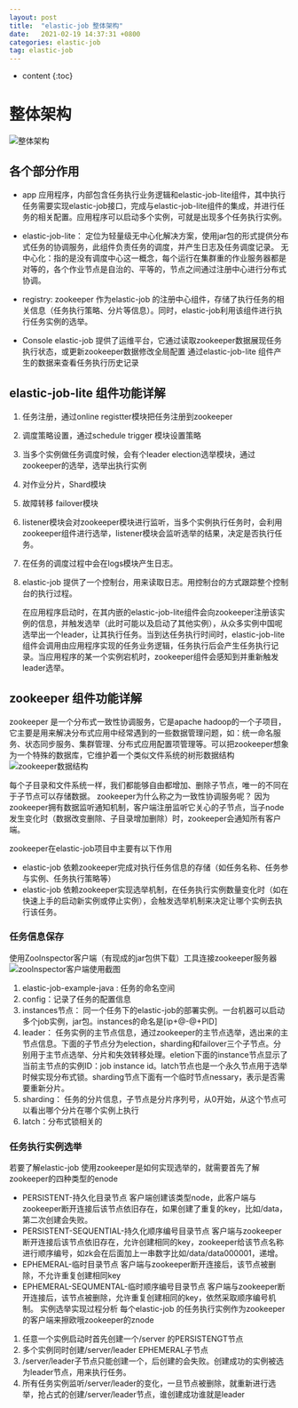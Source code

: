 ```yaml
---
layout: post
title:  "elastic-job 整体架构"
date:   2021-02-19 14:37:31 +0800
categories: elastic-job
tag: elastic-job
---
```


* content
{:toc}

# 整体架构

![整体架构](https://cvws.icloud-content.com/B/AfPsceo5AKT7jc9N03iBFLLRG4-qARbMswVX3QxJaGp7J8lXoX-Ofzvu/elastic-job整体架构.png?o=AtNfPKcLeqnwPFu1vfTP8jzN4E8tO7e59HKk1HQm2fen&v=1&x=3&a=CAogGfo_TWpFTqkB2gqQFAPd0t8lEISAn1JkcH3ya7gJXGISbxDT1P_H-y4Y88u2yPsuIgEAUgTRG4-qWgSOfzvuaifM0p7SuFtaD-_gjQj5WLsmWqP91SoZuI6lvlUZHpdSpLKvggiMtQlyJ9MZnmBt3mqnL-fAX-lknZXdSeNl2Wehb89IRY-Dq0EHGL-8T4Y86g&e=1613717415&fl=&r=eac6c80a-fe66-44ff-ab99-db1edc814f7e-1&k=RgHgoYW-I45cEKM-cPRCng&ckc=com.apple.clouddocs&ckz=com.apple.CloudDocs&p=17&s=3MzBmEeG7TrWSYOZwgYaq3adR7I&cd=i)

## 各个部分作用
- app 应用程序，内部包含任务执行业务逻辑和elastic-job-lite组件，其中执行任务需要实现elastic-job接口，完成与elastic-job-lite组件的集成，并进行任务的相关配置。应用程序可以启动多个实例，可就是出现多个任务执行实例。

- elastic-job-lite： 定位为轻量级无中心化解决方案，使用jar包的形式提供分布式任务的协调服务，此组件负责任务的调度，并产生日志及任务调度记录。
    无中心化：指的是没有调度中心这一概念，每个运行在集群重的作业服务器都是对等的，各个作业节点是自治的、平等的，节点之间通过注册中心进行分布式协调。

- registry: zookeeper 作为elastic-job 的注册中心组件，存储了执行任务的相关信息（任务执行策略、分片等信息）。同时，elastic-job利用该组件进行执行任务实例的选举。
- Console elastic-job 提供了运维平台，它通过读取zookeeper数据展现任务执行状态，或更新zookeeper数据修改全局配置 通过elastic-job-lite 组件产生的数据来查看任务执行历史记录

## elastic-job-lite 组件功能详解
1. 任务注册，通过online registter模块把任务注册到zookeeper
2. 调度策略设置，通过schedule trigger 模块设置策略
3. 当多个实例做任务调度时候，会有个leader election选举模块，通过zookeeper的选举，选举出执行实例
4. 对作业分片，Shard模块
5. 故障转移 failover模块
6. listener模块会对zookeeper模块进行监听，当多个实例执行任务时，会利用zookeeper组件进行选举，listener模块会监听选举的结果，决定是否执行任务。
7. 在任务的调度过程中会在logs模块产生日志。
8. elastic-job 提供了一个控制台，用来读取日志。用控制台的方式跟踪整个控制台的执行过程。

    在应用程序启动时，在其内嵌的elastic-job-lite组件会向zookeeper注册该实例的信息，并触发选举（此时可能以及启动了其他实例），从众多实例中国呢选举出一个leader，让其执行任务。当到达任务执行时间时，elastic-job-lite组件会调用由应用程序实现的任务业务逻辑，任务执行后会产生任务执行记录。当应用程序的某一个实例宕机时，zookeeper组件会感知到并重新触发leader选举。
## zookeeper 组件功能详解
zookeeper 是一个分布式一致性协调服务，它是apache hadoop的一个子项目，它主要是用来解决分布式应用中经常遇到的一些数据管理问题，如：统一命名服务、状态同步服务、集群管理、分布式应用配置项管理等。可以把zookeeper想象为一个特殊的数据库，它维护着一个类似文件系统的树形数据结构
![zookeeper数据结构](https://cvws.icloud-content.com/B/AQNl7Xjc6LLD-yBKubkQd7Z_cGw9ASIYlQupafMnE9JWXves3XfvAR3c/zookeeper数据结构.png?o=Armj4EdGYvPYCkyM3FlOIyDRIR_MQc1aOU_EoaFKTIsk&v=1&x=3&a=CAogNA_VjvhmOJwEBuvep0ZYHB9gQmlYHBuLr1693vOqr3ISbxDU4YDz-y4Y9Ni38_suIgEAUgR_cGw9WgTvAR3caidAC9pyh1G6LCyVmVcUlUp81sU_LQgDbXHX_PBmnY8ChvRD6162dylyJ1MElPdTFaCe4oCWbxcjjWaWjVeEuWdBKFhT-EOusTxw5c-0uWfcag&e=1613807610&fl=&r=f28c341c-8940-4f89-a0d6-922c40915ed5-1&k=49yAfmENcPyviXZAAdxZBA&ckc=com.apple.clouddocs&ckz=com.apple.CloudDocs&p=17&s=tMva9hz0ZcDbcjDsz3udDItCTMw&cd=i)

每个子目录和文件系统一样，我们都能够自由都增加、删除子节点，唯一的不同在于子节点可以存储数据。
zookeeper为什么称之为一致性协调服务呢？
因为zookeeper拥有数据监听通知机制，客户端注册监听它关心的子节点，当子node发生变化时（数据改变删除、子目录增加删除）时，zookeeper会通知所有客户端。 

zookeeper在elastic-job项目中主要有以下作用
- elastic-job 依赖zookeeper完成对执行任务信息的存储（如任务名称、任务参与实例、任务执行策略等）
- elastic-job 依赖zookeeper实现选举机制，在任务执行实例数量变化时（如在快速上手的启动新实例或停止实例），会触发选举机制来决定让哪个实例去执行该任务。
### 任务信息保存
使用ZooInspector客户端（有现成的jar包供下载）工具连接zookeeper服务器
![zooInspector客户端使用截图](https://cvws.icloud-content.com/B/AWqYfClGs4xkD9jSz0dtstC9sv0mAeOywAQ8vwVl1Ad9TWCbyg-f2c-D/zooInspector工具使用截图.png?o=AjfA-9G-tcg2yVOQlh_QXCgyMkBVDH6uMseQeqg6H5nv&v=1&x=3&a=CAogMt8CpsqQF7t07bLhJ6TdIFix_RzefX6eRXs0ShWD-nwSbxCs7Nry-y4YzOOR8_suIgEAUgS9sv0mWgSf2c-DaifS-cx407GEHrHwRqDJ8y3x5iSyjTIqiPIpkx6_enOdEaWLoKoPsSRyJwFSTJ5_NYticcoW2efEOnaJ3IQ7AMnbnZyDedsdcIwwSEe3Admkmg&e=1613806989&fl=&r=991e609e-f5bf-433c-8fc3-1222a57f2733-1&k=vyKVeWSHVCp2MmQMftEjNw&ckc=com.apple.clouddocs&ckz=com.apple.CloudDocs&p=17&s=2b3YVdj8GGe7k62yiizUExbd8jY&cd=i)

1. elastic-job-example-java : 任务的命名空间
2. config：记录了任务的配置信息
3. instances节点： 同一个任务下的elastic-job的部署实例。一台机器可以启动多个job实例，jar包。instances的命名是[ip+@-@+PID]
4. leader： 任务实例的主节点信息，通过zookeeper的主节点选举，选出来的主节点信息。下面的子节点分为election，sharding和failover三个子节点。分别用于主节点选举、分片和失效转移处理。eletion下面的instance节点显示了当前主节点的实例ID：job instance id。latch节点也是一个永久节点用于选举时候实现分布式锁。sharding节点下面有一个临时节点nessary，表示是否需要重新分片。
5. sharding： 任务的分片信息，子节点是分片序列号，从0开始，从这个节点可以看出哪个分片在哪个实例上执行
6. latch：分布式锁相关的
### 任务执行实例选举
若要了解elastic-job 使用zookeeper是如何实现选举的，就需要首先了解zookeeper的四种类型的enode

- PERSISTENT-持久化目录节点
     客户端创建该类型node，此客户端与zookeeper断开连接后该节点依旧存在，如果创建了重复的key，比如/data，第二次创建会失败。   
- PERSISTENT-SEQUENTIAL-持久化顺序编号目录节点
     客户端与zookeeper断开连接后该节点依旧存在，允许创建相同的key，zookeeper给该节点名称进行顺序编号，如zk会在后面加上一串数字比如/data/data000001，递增。
- EPHEMERAL-临时目录节点
    客户端与zookeeper断开连接后，该节点被删除，不允许重复创建相同key
- EPHEMERAL-SEQUMENTAL-临时顺序编号目录节点
    客户端与zookeeper断开连接后，该节点被删除，允许重复创建相同的key，依然采取顺序编号机制。
实例选举实现过程分析
每个elastic-job 的任务执行实例作为zookeeper的客户端来擦欧哦zookeeper的znode
1. 任意一个实例启动时首先创建一个/server 的PERSISTENGT节点
2. 多个实例同时创建/server/leader EPHEMERAL子节点
3. /server/leader子节点只能创建一个，后创建的会失败。创建成功的实例被选为leader节点，用来执行任务。
4. 所有任务实例监听/server/leader的变化，一旦节点被删除，就重新进行选举，抢占式的创建/server/leader节点，谁创建成功谁就是leader

